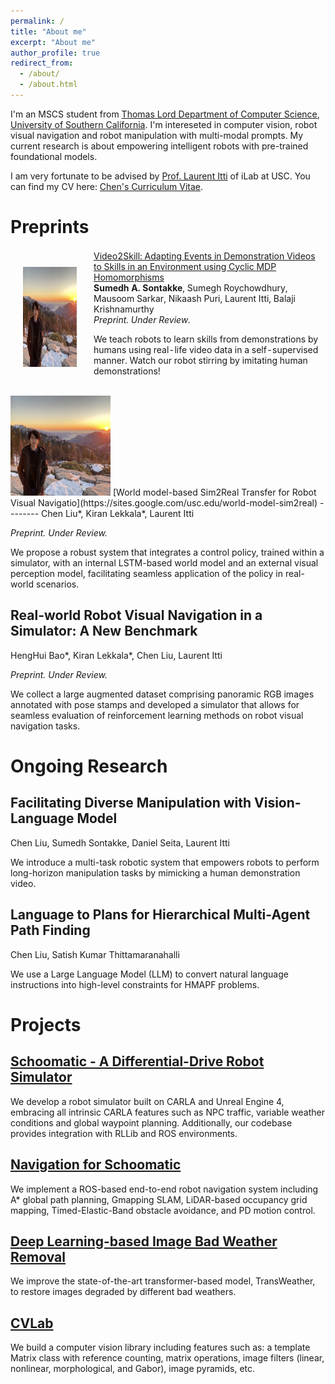 ```yaml
---
permalink: /
title: "About me"
excerpt: "About me"
author_profile: true
redirect_from: 
  - /about/
  - /about.html
---
```


I'm an MSCS student from [Thomas Lord Department of Computer Science](https://www.cs.usc.edu/), [University of Southern California](https://www.usc.edu/). I'm intereseted in computer vision, robot visual navigation and robot manipulation with multi-modal prompts. My current research is about empowering intelligent robots with pre-trained foundational models. 

I am very fortunate to be advised by [Prof. Laurent Itti](http://ilab.usc.edu/itti/) of iLab at USC.
You can find my CV here: [Chen's Curriculum Vitae](../assets/Chen_Liu_Resume.pdf).

Preprints
========
<style>
td, th {
   border: none!important;
}
</style>
<table style="width:100%;border:0px;border-spacing:0px;border-collapse:separate;margin-right:auto;margin-left:auto;"  cellspacing="0" cellpadding="0" >
  <tbody>
<tr>
            <td style="padding:20px;width:25%;vertical-align:middle">
              <img src="../images/profile.png" alt="clean-usnob" width="160" height="160">
            </td>
            <td width="75%" valign="middle">
              <a href="https://arxiv.org/abs/2109.03813">
                <papertitle>Video2Skill: Adapting Events in Demonstration Videos to Skills in an Environment using Cyclic MDP Homomorphisms</papertitle>
              </a>
              <br>
              <strong>Sumedh A. Sontakke</strong>, Sumegh Roychowdhury, Mausoom Sarkar, Nikaash Puri, Laurent Itti, Balaji Krishnamurthy
              <br>
              <em>Preprint. Under Review. </em>
              <p>We teach robots to learn skills from demonstrations by humans using real-life video data in a self-supervised manner. Watch our robot stirring by imitating human demonstrations!</p>
            </td>
</tr>
  </tbody>
</table>
<img src="../images/profile.png" alt="clean-usnob" width="160" height="160"/> [World model-based Sim2Real Transfer for Robot Visual Navigatio](https://sites.google.com/usc.edu/world-model-sim2real)
--------
Chen Liu*, Kiran Lekkala*, Laurent Itti

*Preprint. Under Review.*

We propose a robust system that integrates a control policy, trained within a simulator, with an internal LSTM-based world model and an external visual perception model, facilitating seamless application of the policy in real-world scenarios.

Real-world Robot Visual Navigation in a Simulator: A New Benchmark
---------
HengHui Bao*, Kiran Lekkala*, Chen Liu, Laurent Itti

*Preprint. Under Review.*

We collect a large augmented dataset comprising panoramic RGB images annotated with pose stamps and developed a simulator that allows for seamless evaluation of reinforcement learning methods on robot visual navigation tasks. 

Ongoing Research
========

Facilitating Diverse Manipulation with Vision-Language Model
-------
Chen Liu, Sumedh Sontakke, Daniel Seita, Laurent Itti

We introduce a multi-task robotic system that empowers robots to perform long-horizon manipulation tasks by mimicking a human demonstration video.

Language to Plans for Hierarchical Multi-Agent Path Finding
-------
Chen Liu, Satish Kumar Thittamaranahalli

We use a Large Language Model (LLM) to convert natural language instructions into high-level constraints for HMAPF problems.

Projects
========

[Schoomatic  - A Differential-Drive Robot Simulator](https://github.com/crellian/carla-scoomatic) 
-------
We develop a robot simulator built on CARLA and Unreal Engine 4, embracing all intrinsic CARLA features such as NPC traffic, variable weather conditions and global waypoint planning. Additionally, our codebase provides integration with RLLib and ROS environments.

[Navigation for Schoomatic](https://github.com/crellian/BeoPlan)
-------
We implement a ROS-based end-to-end robot navigation system including A* global path planning, Gmapping SLAM, LiDAR-based occupancy grid mapping, Timed-Elastic-Band obstacle avoidance, and PD motion control.

[Deep Learning-based Image Bad Weather Removal](../assets/weather.pdf)
-------
We improve the state-of-the-art transformer-based model, TransWeather, to restore images degraded by different bad weathers.

[CVLab](https://github.com/crellian/CVLab)
-------
We build a computer vision library including features such as: a template Matrix class with reference counting, matrix operations, image filters (linear, nonlinear, morphological, and Gabor), image pyramids, etc.

